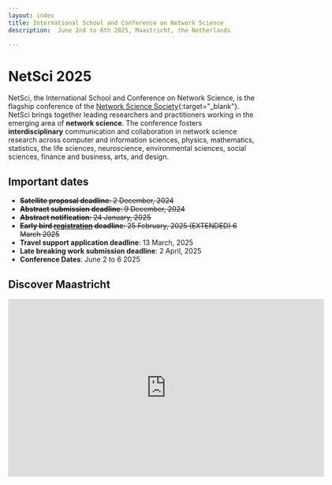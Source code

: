 ```yaml
---
layout: index
title: International School and Conference on Network Science
description:  June 2nd to 6th 2025, Maastricht, the Netherlands

---
```



# NetSci 2025

NetSci, the International School and Conference on Network Science, is the flagship conference of the [Network Science Society](https://netscisociety.net){:target="_blank"}. NetSci brings together leading researchers and practitioners working in the emerging area of **network science**. The conference fosters **interdisciplinary** communication and collaboration in network science research across computer and information sciences, physics, mathematics, statistics, the life sciences, neuroscience, environmental sciences, social sciences, finance and business, arts, and design.


<!-- NetSci2025 is the leading conference on Network Science dedicated to shaping the future. NetSci2025 is a premier conference that brings together researchers, professionals, and enthusiasts in the field of Network Science. It provides a platform to exchange ideas, share latest research findings, and explore the potential of network science in solving real-world challenges. Join us for five days of insightful sessions, workshops, and networking opportunities. This is a great space to delve deeper into the world of network science and its impact on various domains such as technology, social sciences, and more. -->


## Important dates 
- ~~**Satellite proposal deadline**: 2 December, 2024~~
- ~~**Abstract submission deadline**: 9 December, 2024~~
- ~~**Abstract notification**: 24 January, 2025~~
- ~~**Early bird [registration](/registration) deadline**: ~~25 February, 2025~~ (EXTENDED) 6 March 2025~~
- **Travel support application deadline**: 13 March, 2025
- **Late breaking work submission deadline**: 2 April, 2025
- **Conference Dates**: June 2 to 6 2025


## Discover Maastricht

<div class="video-wrapper mt-10">
    <iframe src="https://player.vimeo.com/video/610799265?h=ca516dece4&app_id=122963"  width="640" height="360" frameborder="0" allow="autoplay; fullscreen" allowfullscreen></iframe>
</div>

